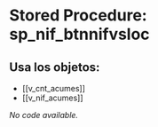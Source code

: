 # Stored Procedure: sp_nif_btnnifvsloc

## Usa los objetos:
- [[v_cnt_acumes]]
- [[v_nif_acumes]]

*No code available.*
